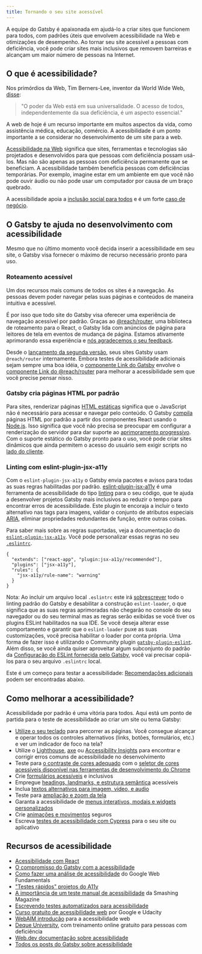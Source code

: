 ```yaml
---
title: Tornando o seu site acessível
---
```


A equipe do Gatsby é apaixonada em ajudá-lo a criar sites que funcionem para todos, com padrões úteis que envolvem acessibilidade na Web e otimizações de desempenho. Ao tornar seu site acessível a pessoas com deficiência, você pode criar sites mais inclusivos que removem barreiras e alcançam um maior número de pessoas na Internet.

## O que é acessibilidade?

Nos primórdios da Web, Tim Berners-Lee, inventor da World Wide Web, [disse](https://www.w3.org/Press/IPO-announce):

> "O poder da Web está em sua universalidade.
> O acesso de todos, independentemente da sua deficiência, é um aspecto essencial."

A web de hoje é um recurso importante em muitos aspectos da vida, como assistência médica, educação, comércio. A acessibilidade é um ponto importante a se considerar no desenvolvimento de um site para a web.

[Acessibilidade na Web](https://www.w3.org/WAI/fundamentals/accessibility-intro/#what) significa que sites, ferramentas e tecnologias são projetados e desenvolvidos para que pessoas com deficiência possam usá-los. Mas não são apenas as pessoas com deficiência permanente que se beneficiam. A acessibilidade também beneficia pessoas com deficiências temporárias. Por exemplo, imagine estar em um ambiente em que você não pode ouvir áudio ou não pode usar um computador por causa de um braço quebrado.

A acessibilidade apoia a [inclusão social para todos](https://www.w3.org/standards/webdesign/accessibility#case) e é um forte [caso de negócio](https://www.w3.org/WAI/business-case/).

## O Gatsby te ajuda no desenvolvimento com acessibilidade

Mesmo que no último momento você decida inserir a acessibilidade em seu site, o Gatsby visa fornecer o máximo de recurso necessário pronto para uso.

### Roteamento acessível

Um dos recursos mais comuns de todos os sites é a navegação. As pessoas devem poder navegar pelas suas páginas e conteúdos de maneira intuitiva e acessível.

É por isso que todo site do Gatsby visa oferecer uma experiência de navegação acessível por padrão. Graças ao [@reach/router](https://reach.tech/router), uma biblioteca de roteamento para o React, o Gatsby lida com anúncios de página para leitores de tela em eventos de mudança de página. Estamos ativamente aprimorando essa experiência e [nós agradecemos o seu feedback](/accessibility-statement/).

Desde o [lançamento da segunda versão](/blog/2018-09-17-gatsby-v2/), seus sites Gatsby usam `@reach/router` internamente. Embora testes de acessibilidade adicionais sejam sempre uma boa idéia, o [componente Link do Gatsby](/docs/gatsby-link/) envolve o [componente Link do @reach/router](https://reach.tech/router/api/Link) para melhorar a acessibilidade sem que você precise pensar nisso.

### Gatsby cria páginas HTML por padrão

Para sites, renderizar páginas [HTML estáticas](/docs/glossary#static) significa que o JavaScript não é necessário para acessar e navegar pelo conteúdo. O Gatsby [compila](/docs/glossary#compiler) páginas HTML por padrão a partir dos componentes React usando o [Node.js](/docs/glossary#nodejs). Isso significa que você não precisa se preocupar em configurar a renderização do servidor para dar suporte ao [aprimoramento progressivo](/docs/glossary#progressive-enhancement). Com o suporte estático do Gatsby pronto para o uso, você pode criar sites dinâmicos que ainda permitem o acesso do usuário sem exigir scripts no [lado do cliente](/docs/glossary#client-side).

### Linting com eslint-plugin-jsx-a11y

Com o `eslint-plugin-jsx-a11y` o Gatsby envia pacotes e avisos para todas as suas regras habilitadas por padrão. [eslint-plugin-jsx-a11y](https://github.com/evcohen/eslint-plugin-jsx-a11y) é uma ferramenta de acessibilidade do tipo [linting](/docs/glossary#linting) para o seu código, que te ajuda a desenvolver projetos Gatsby mais inclusivos ao reduzir o tempo para encontrar erros de acessibilidade. Este plugin te encoraja a incluir o texto alternativo nas tags para imagens, validar o conjunto de atributos especiais [ARIA](https://developer.mozilla.org/en-US/docs/Web/Accessibility/ARIA), eliminar propriedades redundantes de função, entre outras coisas.

Para saber mais sobre as regras suportadas, veja a documentação do [`eslint-plugin-jsx-a11y`](https://github.com/evcohen/eslint-plugin-jsx-a11y). Você pode personalizar essas regras no seu [`.eslintrc`](/docs/eslint/#configuring-eslint).

```json:title=.eslintrc
{
  "extends": ["react-app", "plugin:jsx-a11y/recommended"],
  "plugins": ["jsx-a11y"],
  "rules": {
    "jsx-a11y/rule-name": "warning"
  }
}
```

Nota: Ao incluir um arquivo local `.eslintrc` este irá [sobrescrever](/docs/eslint/#configuring-eslint) todo o linting padrão do Gatsby e desabilitar a construção `eslint-loader`, o que significa que as suas regras aprimoradas não chegarão no console do seu navegador ou do seu terminal mas as regras serão exibidas se você tiver os plugins ESLint habilitados na sua IDE. Se você deseja alterar esse comportamento e garantir que o `eslint-loader` puxe as suas customizações, você precisa habilitar o loader por conta própria. Uma forma de fazer isso é utilizando o Community plugin [`gatsby-plugin-eslint`](https://www.gatsbyjs.org/packages/gatsby-plugin-eslint/). Além disso, se você ainda quiser aproveitar algum subconjunto do padrão da [Configuração do ESLint fornecida pelo Gatsby](https://github.com/gatsbyjs/gatsby/blob/master/packages/gatsby/src/utils/eslint-config.js), você vai precisar copiá-los para o seu arquivo `.eslintrc` local.

Este é um começo para testar a acessibilidade: [Recomendações adicionais](#como-melhorar-a-acessibilidade) podem ser encontradas abaixo.

## Como melhorar a acessibilidade?

Acessibilidade por padrão é uma vitória para todos. Aqui está um ponto de partida para o teste de acessibilidade ao criar um site ou tema Gatsby:

- [Utilize o seu teclado](https://webaim.org/techniques/keyboard/) para percorrer as páginas. Você consegue alcançar e operar todos os controles alternativos (links, botões, formulários, etc.) e ver um indicador de foco na tela?
- Utilize o [Lighthouse](https://developers.google.com/web/tools/lighthouse/), [axe](https://www.deque.com/axe/) ou [Accessibility Insights](https://accessibilityinsights.io/) para encontrar e corrigir erros comuns de acessibilidade no desenvolvimento
- Teste para [o contraste de cores adequado](https://dequeuniversity.com/tips/color-contrast) com o [seletor de cores acessíveis disponível nas ferramentas de desenvolvimento do Chrome](https://developers.google.com/web/updates/2018/01/devtools#contrast)
- Crie [formulários acessíveis](/docs/building-a-contact-form#creating-an-accessible-form) e inclusivos
- Empregue [headings, landmarks, e estrutura semântica](https://webaim.org/techniques/semanticstructure/) acessíveis
- Inclua [textos alternativos para imagem, video, e audio](https://a11y-style-guide.com/style-guide/section-media.html)
- Teste para [ampliação e zoom da tela](https://axesslab.com/make-site-accessible-screen-magnifiers/)
- Garanta a acessibilidade de [menus interativos, modais e widgets personalizados](https://developer.mozilla.org/en-US/docs/Web/Accessibility/An_overview_of_accessible_web_applications_and_widgets)
- Crie [animações e movimentos](https://alistapart.com/article/designing-safer-web-animation-for-motion-sensitivity/) seguros
- Escreva [testes de acessibilidade com Cypress](/docs/end-to-end-testing/#writing-tests) para o seu site ou aplicativo

## Recursos de acessibilidade

- [Acessibilidade com React](https://reactjs.org/docs/accessibility.html)
- [O compromisso do Gatsby com a acessibilidade](/blog/2019-04-18-gatsby-commitment-to-accessibility/)
- [Como fazer uma análise de acessibilidade](https://developers.google.com/web/fundamentals/accessibility/how-to-review) do Google Web Fundamentals
- ["Testes rápidos" projetos do A11y](https://a11yproject.com/#Quick-tests)
- [A importância de um teste manual de acessibilidade](https://www.smashingmagazine.com/2018/09/importance-manual-accessibility-testing/) da Smashing Magazine
- [Escrevendo testes automatizados para acessibilidade](https://www.24a11y.com/2017/writing-automated-tests-accessibility/)
- [Curso gratuito de acessibilidade web](https://www.udacity.com/course/web-accessibility--ud891) por Google e Udacity
- [WebAIM introducão](https://webaim.org/intro/) para a acessibilidade web
- [Deque University](https://dequeuniversity.com), com treinamento online gratuito para pessoas com deficiência
- [Web.dev documentação sobre acessibilidade](https://web.dev/accessible)
- [Todos os posts do Gatsby sobre acessibilidade](/blog/tags/accessibility/)
